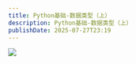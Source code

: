 ```yaml
---
title: Python基础-数据类型（上）
description: Python基础-数据类型（上）
publishDate: 2025-07-27T23:19
---
```



![](/assets/images/image-20201102190227431.png)
